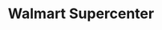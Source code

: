 ---
title: "Walmart Supercenter"
url: /montgomery/walmart-supercenter-chantilly-parkway/
shop: Supermarkt
---